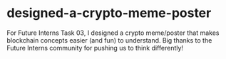 # designed-a-crypto-meme-poster
For Future Interns Task 03, I designed a crypto meme/poster that makes blockchain concepts easier (and fun) to understand. Big thanks to the Future Interns community for pushing us to think differently!
